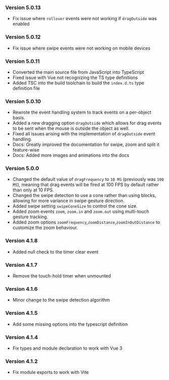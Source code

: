 ### Version 5.0.13

- Fix issue where `rollover` events were not working if `dragOutside` was enabled

### Version 5.0.12

- Fix issue where swipe events were not working on mobile devices

### Version 5.0.11

- Converted the main source file from JavaScript into TypeScript
- Fixed issue with Vue not recognizing the TS type definitions
- Added TSC into the build toolchain to build the `index.d.ts` type definition file

### Version 5.0.10

- Rewrote the event handling system to track events on a per-object basis.
- Added a new dragging option `dragOutside` which allows for drag events to be sent when the mouse is outside the object as well.
- Fixed all issues arising with the implementation of `dragOutside` event handling.
- Docs: Greatly improved the documentation for swipe, zoom and split it feature-wise
- Docs: Added more images and animations into the docs

### Version 5.0.0

- Changed the default value of `dragFrequency` to `10 MS` (previously was `100 MS`), meaning that drag events will be fired at 100 FPS by default rather than only at 10 FPS.
- Changed the swipe detection to use a cone rather than using blocks, allowing for more variance in swipe gesture direction.
- Added swipe setting `swipeConeSize` to control the cone size.
- Added zoom events `zoom`, `zoom.in` and `zoom.out` using multi-touch gesture tracking.
- Added zoom options `zoomFrequency`,`zoomDistance`,`zoomInOutDistance` to customize the zoom behaviour.

### Version 4.1.8

- Added null check to the timer clear event

### Version 4.1.7

- Remove the touch-hold timer when unmounted

### Version 4.1.6

- Minor change to the swipe detection algorithm

### Version 4.1.5

- Add some missing options into the typescript definition

### Version 4.1.4

- Fix types and module declaration to work with Vue 3

### Version 4.1.2

- Fix module exports to work with Vite
